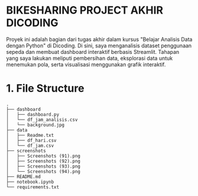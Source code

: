# BIKESHARING PROJECT AKHIR DICODING

Proyek ini adalah bagian dari tugas akhir dalam kursus "Belajar Analisis Data dengan Python" di Dicoding. Di sini, saya menganalisis dataset penggunaan sepeda dan membuat dashboard interaktif berbasis Streamlit. Tahapan yang saya lakukan meliputi pembersihan data, eksplorasi data untuk menemukan pola, serta visualisasi menggunakan grafik interaktif.

# 1. File Structure
```plaintext
.
├── dashboard
│   ├── dashboard.py
│   └── df_jam_analisis.csv
│   └── background.jpg
├── data
│   ├── Readme.txt
│   ├── df_hari.csv
│   └── df_jam.csv
├── screenshots
│   ├── Screenshots (91).png
│   ├── Screenshots (92).png
│   ├── Screenshots (93).png
│   └── Screenshots (94).png
├── README.md
├── notebook.ipynb
└── requirements.txt
